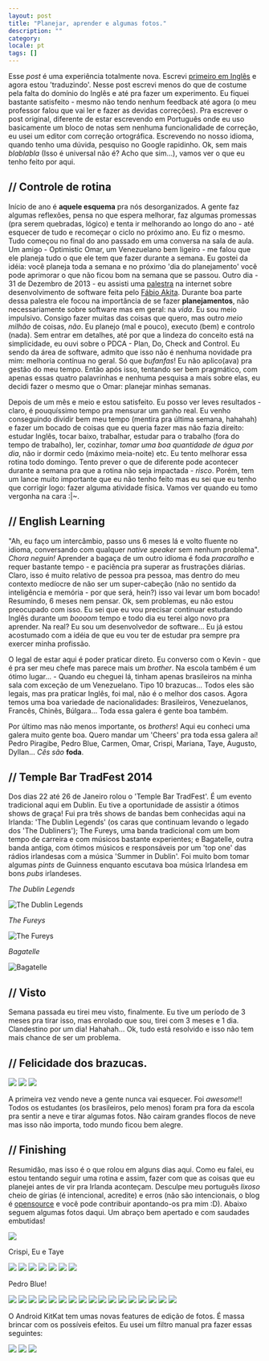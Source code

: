 ```yaml
---
layout: post
title: "Planejar, aprender e algumas fotos."
description: ""
category: 
locale: pt
tags: []
---
```


Esse <i>post</i> é uma experiência totalmente nova. Escrevi <a href="/plannings-learning-and-photos/#post">primeiro em Inglês</a> e agora estou 'traduzindo'. Nesse post escrevi menos do que de costume pela falta do domínio do Inglês e até pra fazer um experimento. Eu fiquei bastante satisfeito - mesmo não tendo nenhum feedback até agora (o meu professor falou que vai ler e fazer as devidas correções). Pra escrever o post original, diferente de estar escrevendo em Português onde eu uso basicamente um bloco de notas sem nenhuma funcionalidade de correção, eu usei um editor com correção ortográfica. Escrevendo no nosso idioma, quando tenho uma dúvida, pesquiso no Google rapidinho. Ok, sem mais <i>blablabla</i> (Isso é universal não é? Acho que sim...), vamos ver o que eu tenho feito por aqui.

## // Controle de rotina

Início de ano é <b>aquele esquema</b> pra nós desorganizados. A gente faz algumas reflexões, pensa no que espera melhorar, faz algumas promessas (pra serem quebradas, lógico) e tenta ir melhorando ao longo do ano - até esquecer de tudo e recomeçar o ciclo no próximo ano. Eu fiz o mesmo. Tudo começou no final do ano passado em uma conversa na sala de aula. Um amigo - Optimistic Omar, um Venezuelano bem ligeiro - me falou que ele planeja tudo o que ele tem que fazer durante a semana. Eu gostei da idéia: você planeja toda a semana e no próximo 'dia do planejamento' você pode aprimorar o que não ficou bom na semana que se passou. Outro dia - 31 de Dezembro de 2013 - eu assisti uma <a href="https://www.eventials.com/locaweb/startups-software/">palestra</a> na internet sobre desenvolvimento de software feita pelo <a href="https://twitter.com/AkitaOnRails">Fábio Akita</a>. Durante boa parte dessa palestra ele focou na importância de se fazer **planejamentos**, não necessariamente sobre software mas em geral: na *vida*. Eu sou meio impulsivo. Consigo fazer muitas das coisas que quero, mas outro <i>meio milhão</i> de coisas, *não*. Eu planejo (mal e pouco), executo (bem) e controlo (nada). Sem entrar em detalhes, até por que a lindeza do conceito está na simplicidade, eu ouvi sobre o PDCA - Plan, Do, Check and Control. Eu sendo da área de software, admito que isso não é nenhuma novidade pra mim: melhoria contínua no geral. Só que *bufanfas*! Eu não aplico(ava) pra gestão do meu tempo. Então após isso, tentando ser bem pragmático, com apenas essas quatro palavrinhas e nenhuma pesquisa a mais sobre elas, eu decidi fazer o mesmo que o Omar: planejar minhas semanas.

Depois de um mês e meio e estou satisfeito. Eu posso ver leves resultados - claro, é pouquíssimo tempo pra mensurar um ganho real. Eu venho conseguindo dividir bem meu tempo (mentira pra última semana, hahahah) e fazer um bocado de coisas que eu queria fazer mas não fazia direito: estudar Inglês, tocar baixo, trabalhar, estudar para o trabalho (fora do tempo de trabalho), ler, cozinhar, *tomar uma boa quantidade de água por dia*, não ir dormir cedo (máximo meia-noite) etc. Eu tento melhorar essa rotina todo domingo. Tento prever o que de diferente pode acontecer durante a semana pra que a rotina não seja impactada - *risco*. Porém, tem um lance muito importante que eu não tenho feito mas eu sei que eu tenho que corrigir logo: fazer alguma atividade física. Vamos ver quando eu tomo vergonha na cara <span class="eyes">:</span><span class="tong">|</span><span class="beard">~</span>.

## // English Learning

"Ah, eu faço um intercâmbio, passo uns 6 meses lá e volto fluente no idioma, conversando com qualquer <i>native speaker</i> sem nenhum problema". *Chora neguin!* Aprender a bagaça de um outro idioma é foda *pracaralho* e requer bastante tempo - e paciência pra superar as frustrações diárias. Claro, isso é muito relativo de pessoa pra pessoa, mas dentro do meu contexto medíocre de não ser um super-cabeção (não no sentido da inteligência e memória - por que será, hein?) isso vai levar um bom bocado! Resumindo, 6 meses nem pensar. Ok, sem problemas, eu não estou preocupado com isso. Eu sei que eu vou precisar continuar estudando Inglês durante um *boooom* tempo e todo dia eu terei algo novo pra aprender. Na real? Eu sou um desenvolvedor de software... Eu já estou acostumado com a idéia de que eu vou ter de estudar pra sempre pra exercer minha profissão.

O legal de estar aqui é poder praticar direto. Eu converso com o Kevin - que é pra ser meu chefe mas parece mais um *brother*. Na escola também é um ótimo lugar... - Quando eu cheguei lá, tinham apenas brasileiros na minha sala com exceção de um Venezuelano. Tipo 10 brazucas... Todos eles são legais, mas pra praticar Inglês, foi mal, não é o melhor dos casos. Agora temos uma boa variedade de nacionalidades: Brasileiros, Venezuelanos, Francês, Chinês, Búlgara... Toda essa galera é gente boa também.

Por último mas não menos importante, os *brothers*! Aqui eu conheci uma galera muito gente boa. Quero mandar um 'Cheers' pra toda essa galera aí! Pedro Piragibe, Pedro Blue, Carmen, Omar, Crispi, Mariana, Taye, Augusto, Dyllan... *Cês são* **foda**.

## // Temple Bar TradFest 2014

Dos dias 22 até 26 de Janeiro rolou o 'Temple Bar TradFest'. É um evento tradicional aqui em Dublin. Eu tive a oportunidade de assistir a ótimos shows de graça! Fui pra três shows de bandas bem conhecidas aqui na Irlanda: 'The Dublin Legends' (os caras que continuam levando o legado dos 'The Dubliners'); The Fureys, uma banda tradicional com um bom tempo de carreira e com músicos bastante experientes; e Bagatelle, outra banda antiga, com ótimos músicos e responsáveis por um 'top one' das rádios irlandesas com a música 'Summer in Dublin'. Foi muito bom tomar algumas <i>pints</i> de Guinness enquanto escutava boa música Irlandesa em bons <i>pubs</i> irlandeses.

<i>The Dublin Legends</i>

<img src="../images/2014-02-16/41-templebartrad.jpg" class="post-img" alt="The Dublin Legends" >

<i>The Fureys</i>

<img src="../images/2014-02-16/40-templebartrad.jpg" class="post-img" alt="The Fureys">

<i>Bagatelle</i>

<img src="../images/2014-02-16/42-templebartrad.jpg" class="post-img" alt="Bagatelle">

## // Visto

Semana passada eu tirei meu visto, finalmente. Eu tive um período de 3 meses pra tirar isso, mas enrolado que sou, tirei com 3 meses e 1 dia. Clandestino por um dia! Hahahah... Ok, tudo está resolvido e isso não tem mais chance de ser um problema.

## // Felicidade dos brazucas.

<img src="../images/2014-02-16/51-snow.jpg" class="post-img">
<img src="../images/2014-02-16/50-snow.jpg" class="post-img">
<img src="../images/2014-02-16/52-snow.jpg" class="post-img">

A primeira vez vendo neve a gente nunca vai esquecer. Foi <i>awesome</i>!! Todos os estudantes (os brasileiros, pelo menos) foram pra fora da escola pra sentir a neve e tirar algumas fotos. Não cairam grandes flocos de neve mas isso não importa, todo mundo ficou bem alegre.

## // Finishing

Resumidão, mas isso é o que rolou em alguns dias aqui. Como eu falei, eu estou tentando seguir uma rotina e assim, fazer com que as coisas que eu planejei antes de vir pra Irlanda aconteçam. Desculpe meu português <i>lixoso</i> cheio de gírias (é intencional, acredite) e erros (não são intencionais, o blog é <a href="http://github.com/armoucar/blog" target="_blank">opensource</a> e você pode contribuir apontando-os pra mim <span class="eyes">:</span><span class="tong">D</span>). Abaixo seguem algumas fotos daqui. Um abraço bem apertado e com saudades embutidas!

<img src="../images/2014-02-16/1-war-memorial.jpg" class="post-img">

Crispi, Eu e Taye

<img src="../images/2014-02-16/2-crispi-arthur-taye.jpg" class="post-img">
<img src="../images/2014-02-16/3-arthur-war-memorial.jpg" class="post-img">
<img src="../images/2014-02-16/4-war-memorial.jpg" class="post-img">
<img src="../images/2014-02-16/5-war-memorial.jpg" class="post-img">
<img src="../images/2014-02-16/5-phoenix-monument.jpg" class="post-img">
<img src="../images/2014-02-16/5-crispi-and-taye-having-fun.jpg" class="post-img">
<img src="../images/2014-02-16/6-arthur-and-taye-phoenix.jpg" class="post-img">

Pedro Blue!

<img src="../images/2014-02-16/7-arthur-and-pedro.jpg" class="post-img">
<img src="../images/2014-02-16/8-daily-routine.jpg" class="post-img">
<img src="../images/2014-02-16/9-ssd.jpg" class="post-img">
<img src="../images/2014-02-16/10-ssd.jpg" class="post-img">
<img src="../images/2014-02-16/20-clondalkin.jpg" class="post-img">
<img src="../images/2014-02-16/21-clondalkin.jpg" class="post-img">
<img src="../images/2014-02-16/22-clondalkin.jpg" class="post-img">
<img src="../images/2014-02-16/23-clondalkin.jpg" class="post-img">
<img src="../images/2014-02-16/24-clondalkin.jpg" class="post-img">
<img src="../images/2014-02-16/30-dublin-city-centre.jpg" class="post-img">
<img src="../images/2014-02-16/31-dublin-city-centre.jpg" class="post-img">
<img src="../images/2014-02-16/32-dublin-city-centre.jpg" class="post-img">
<img src="../images/2014-02-16/33-dublin-city-centre.jpg" class="post-img">
<img src="../images/2014-02-16/34-dublin-city-centre.jpg" class="post-img">
<img src="../images/2014-02-16/35-dublin-city-centre.jpg" class="post-img">
<img src="../images/2014-02-16/36-dublin-city-centre.jpg" class="post-img">
<img src="../images/2014-02-16/37-dublin-city-centre.jpg" class="post-img">

O Android KitKat tem umas novas features de edição de fotos. É massa brincar com os possíveis efeitos. Eu usei um filtro manual pra fazer essas seguintes:

<img src="../images/2014-02-16/70-dublin-effects.jpg" class="post-img">
<img src="../images/2014-02-16/71-dublin-effects.jpg" class="post-img">
<img src="../images/2014-02-16/72-dublin-effects.jpg" class="post-img">
